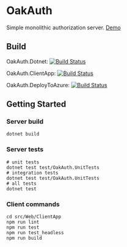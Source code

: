 # OakAuth
Simple monolithic authorization server. <a href="https://oakauth.azurewebsites.net" target="_blank">Demo</a>

## Build
OakAuth.Dotnet: [![Build Status](https://antonybaasan.visualstudio.com/OakAuth/_apis/build/status/OakAuth.Dotnet?branchName=master)](https://antonybaasan.visualstudio.com/OakAuth/_build/latest?definitionId=2&branchName=master)

OakAuth.ClientApp: [![Build Status](https://antonybaasan.visualstudio.com/OakAuth/_apis/build/status/OakAuth.ClientApp?branchName=master)](https://antonybaasan.visualstudio.com/OakAuth/_build/latest?definitionId=3&branchName=master)

OakAuth.DeployToAzure: [![Build Status](https://antonybaasan.visualstudio.com/OakAuth/_apis/build/status/OakAuth.DeployToAzure?branchName=master)](https://antonybaasan.visualstudio.com/OakAuth/_build/latest?definitionId=4&branchName=master)

## Getting Started

### Server build

```
dotnet build
```

### Server tests
```
# unit tests
dotnet test test/OakAuth.UnitTests
# integration tests
dotnet test test/OakAuth.UnitTests
# all tests
dotnet test
```
### Client commands
```
cd src/Web/ClientApp
npm run lint
npm run test
npm run test_headless
npm run build
```

